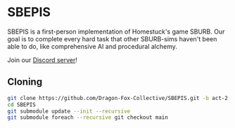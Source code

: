 # SBEPIS

SBEPIS is a first-person implementation of Homestuck's game SBURB. Our goal is to complete every hard task that other SBURB-sims haven't been able to do, like comprehensive AI and procedural alchemy.

Join our [Discord server](https://discord.gg/qHREQu7Zxm)!

## Cloning

```bash
git clone https://github.com/Dragon-Fox-Collective/SBEPIS.git -b act-2 --single-branch
cd SBEPIS
git submodule update --init --recursive
git submodule foreach --recursive git checkout main
```